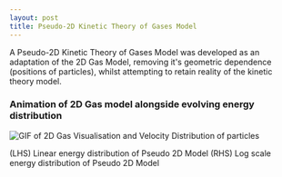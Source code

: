 ```yaml
---
layout: post
title: Pseudo-2D Kinetic Theory of Gases Model
---
```


A Pseudo-2D Kinetic Theory of Gases Model was developed as an adaptation of the 2D Gas Model, removing it's geometric dependence (positions of particles), whilst attempting to retain reality of the kinetic theory model.

### Animation of 2D Gas model alongside evolving energy distribution

<img src="/2D_Gas_Joint_Animation.gif" alt="GIF of 2D Gas Visualisation and Velocity Distribution of particles">

(LHS) Linear energy distribution of Pseudo 2D Model (RHS) Log scale energy distribution of Pseudo 2D Model